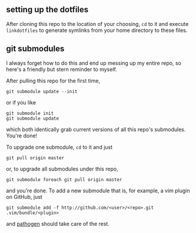 setting up the dotfiles
-----------------------
After cloning this repo to the location of your choosing, `cd` to it and execute
`linkdotfiles` to generate symlinks from your home directory to these files.

git submodules
--------------
I always forget how to do this and end up messing up my entire repo, so here's
a friendly but stern reminder to myself.

After pulling this repo for the first time,

	git submodule update --init

or if you like 

	git submodule init
	git submodule update

which both identically grab current versions of all this repo's submodules.
You're done!

To upgrade one submodule, `cd` to it and just

	git pull origin master

or, to upgrade all submodules under this repo,

	git submodule foreach git pull origin master

and you're done. To add a new submodule that is, for example, a vim plugin on
GitHub, just

	git submodule add -f http://github.com/<user>/<repo>.git .vim/bundle/<plugin>

and [pathogen][1] should take care of the rest.

[1]: http://github.com/tpope/vim-pathogen/ "tpope/vim-pathogen"
